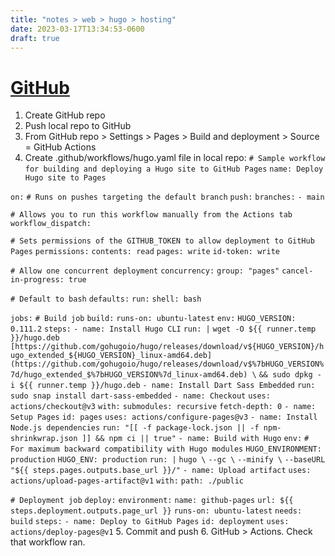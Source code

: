 ```yaml
---
title: "notes > web > hugo > hosting"
date: 2023-03-17T13:34:53-0600
draft: true
---
```

# [GitHub](https://gohugo.io/hosting-and-deployment/hosting-on-github/)
1.  Create GitHub repo
2.  Push local repo to GitHub
3.  From GitHub repo > Settings > Pages > Build and deployment > Source = GitHub Actions
4.  Create .github/workflows/hugo.yaml file in local repo:
`# Sample workflow for building and deploying a Hugo site to GitHub Pages`
`name: Deploy Hugo site to Pages`

`on:`
`# Runs on pushes targeting the default branch`
`push:`
`branches:`
`- main`

`# Allows you to run this workflow manually from the Actions tab`
`workflow_dispatch:`

`# Sets permissions of the GITHUB_TOKEN to allow deployment to GitHub Pages`
`permissions:`
`contents: read`
`pages: write`
`id-token: write`

`# Allow one concurrent deployment`
`concurrency:`
`group: "pages"`
`cancel-in-progress: true`

`# Default to bash`
`defaults:`
`run:`
`shell: bash`

`jobs:`
`# Build job`
`build:`
`runs-on: ubuntu-latest`
`env:`
`HUGO_VERSION: 0.111.2`
`steps:`
`- name: Install Hugo CLI`
`run: |`
`wget -O ${{ runner.temp }}/hugo.deb [https://github.com/gohugoio/hugo/releases/download/v${HUGO_VERSION}/hugo_extended_${HUGO_VERSION}_linux-amd64.deb](https://github.com/gohugoio/hugo/releases/download/v$%7bHUGO_VERSION%7d/hugo_extended_$%7bHUGO_VERSION%7d_linux-amd64.deb) \`
`&& sudo dpkg -i ${{ runner.temp }}/hugo.deb`
`- name: Install Dart Sass Embedded`
`run: sudo snap install dart-sass-embedded`
`- name: Checkout`
`uses: actions/checkout@v3`
`with:`
`submodules: recursive`
`fetch-depth: 0`
`- name: Setup Pages`
`id: pages`
`uses: actions/configure-pages@v3`
`- name: Install Node.js dependencies`
`run: "[[ -f package-lock.json || -f npm-shrinkwrap.json ]] && npm ci || true"`
`- name: Build with Hugo`
`env:`
`# For maximum backward compatibility with Hugo modules`
`HUGO_ENVIRONMENT: production`
`HUGO_ENV: production`
`run: |`
`hugo \`
`--gc \`
`--minify \`
`--baseURL "${{ steps.pages.outputs.base_url }}/"`
`- name: Upload artifact`
`uses: actions/upload-pages-artifact@v1`
`with:`
`path: ./public`

`# Deployment job`
`deploy:`
`environment:`
`name: github-pages`
`url: ${{ steps.deployment.outputs.page_url }}`
`runs-on: ubuntu-latest`
`needs: build`
`steps:`
`- name: Deploy to GitHub Pages`
`id: deployment`
`uses: actions/deploy-pages@v1`
5.  Commit and push
6.  GitHub > Actions. Check that workflow ran.